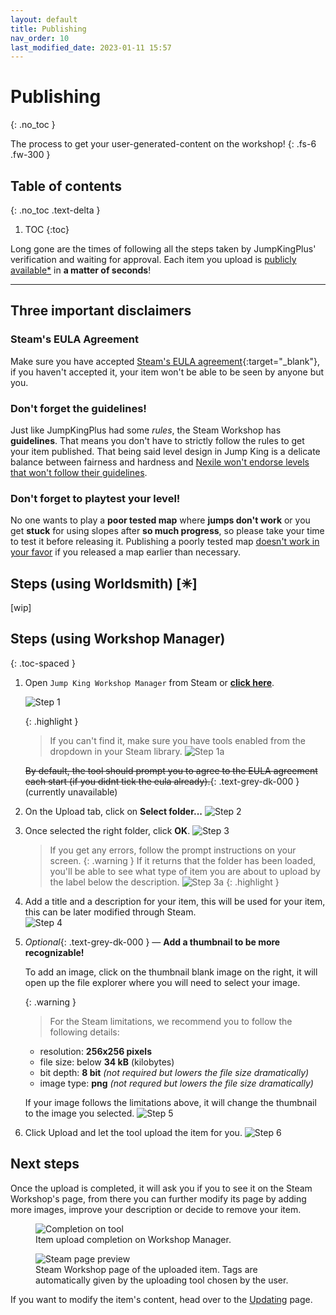 ```yaml
---
layout: default
title: Publishing
nav_order: 10
last_modified_date: 2023-01-11 15:57
---
```


# Publishing
{: .no_toc }

The process to get your user-generated-content on the workshop!<!-- more -->
{: .fs-6 .fw-300 }

<style>
   .toc-spaced > li {
      margin: 2rem 0;
   }
</style>

## Table of contents
{: .no_toc .text-delta }

1. TOC
{:toc}

Long gone are the times of following all the steps taken by JumpKingPlus' verification and waiting for approval. Each item you upload is [publicly available*](#steams-eula-agreement) in <strong>a matter of seconds</strong>!

---

## Three important disclaimers

### Steam's EULA Agreement

Make sure you have accepted [Steam's EULA agreement](https://steamcommunity.com/workshop/workshoplegalagreement/){:target="_blank"}, if you haven't accepted it, your item won't be able to be seen by anyone but you.

### Don't forget the guidelines!

Just like JumpKingPlus had some *rules*, the Steam Workshop has **guidelines**. That means you don't have to strictly follow the rules to get your item published. That being said level design in Jump King is a delicate balance between fairness and hardness and <u>Nexile won't endorse levels that won't follow their guidelines</u>.

### Don't forget to playtest your level!

No one wants to play a **poor tested map** where **jumps don't work** or you get **stuck** for using slopes after **so much progress**, so please take your time to test it before releasing it. Publishing a poorly tested map <u>doesn't work in your favor</u> if you released a map earlier than necessary.

## Steps (using Worldsmith) [✳]
[wip]

## Steps (using Workshop Manager)

{: .toc-spaced }
1. Open `Jump King Workshop Manager` from Steam or [**click here**](steam://rungameid/2245910).<br>
   
   ![Step 1](/images/publishing/Step1.png)
   
   {: .highlight }
   > If you can't find it, make sure you have tools enabled from the dropdown in your Steam library.
   ![Step 1a](/images/publishing/SteamToggleTools.png)
   
   ~~By default, the tool should prompt you to agree to the EULA agreement each start (if you didnt tick the eula already).~~{: .text-grey-dk-000 } (currently unavailable)

2. On the Upload tab, click on **Select folder...**
   ![Step 2](/images/publishing/Step2.png)

3. Once selected the right folder, click **OK**.
   ![Step 3](/images/publishing/Step3.png) 
   > If you get any errors, follow the prompt instructions on your screen. 
   {: .warning }
   > If it returns that the folder has been loaded, you'll be able to see what type of item you are about to upload by the label below the description.
   > ![Step 3a](/images/publishing/Step3a.png)
   {: .highlight }

4. Add a title and a description for your item, this will be used for your item, this can be later modified through Steam.<br>
   ![Step 4](/images/publishing/Step4.png)

5. *Optional*{: .text-grey-dk-000 } 
   —
   **Add a thumbnail to be more recognizable!**
  
   To add an image, click on the thumbnail blank image on the right, it will open up the file explorer where you will need to select your image.

   {: .warning }
   > For the Steam limitations, we recommend you to follow the following details:
   - resolution: **256x256 pixels**
   - file size: below **34 kB** (kilobytes)
   - bit depth: **8 bit** *(not required but lowers the file size dramatically)*
   - image type: **png** *(not requred but lowers the file size dramatically)*

   If your image follows the limitations above, it will change the thumbnail to the image you selected.
   ![Step 5](/images/publishing/Step5.png)

6. Click Upload and let the tool upload the item for you.
   ![Step 6](/images/publishing/Step6.png)


## Next steps
Once the upload is completed, it will ask you if you to see it on the Steam Workshop's page, from there you can further modify its page by adding more images, improve your description or decide to remove your item.

<figure class="mb-5">
   <img src="/images/publishing/Step7.png" alt="Completion on tool">
   <figcaption class="text-grey-dk-000 text-epsilon">Item upload completion on Workshop Manager.</figcaption>
</figure>

<figure>
   <img src="/images/publishing/Step8.png" alt="Steam page preview">
   <figcaption class="text-grey-dk-000 text-epsilon">Steam Workshop page of the uploaded item. Tags are automatically given by the uploading tool chosen by the user.</figcaption>
</figure>

If you want to modify the item's content, head over to the [Updating](/updating) page.